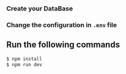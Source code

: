 ### Create your DataBase
### Change the configuration in `.env` file
## Run the following commands
```javascript
$ npm install
$ npm run dev
```
